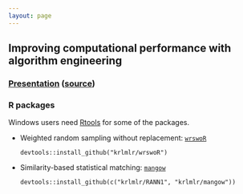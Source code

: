 ```yaml
---
layout: page
---
```


## Improving computational performance with algorithm engineering

### [Presentation](presentation/) ([source](https://github.com/krlmlr-useR15/krlmlr-useR15.github.io/tree/master/_presentation))

### R packages

Windows users need [Rtools](http://cran.r-project.org/bin/windows/Rtools/) for some of the packages.

- Weighted random sampling without replacement: [`wrswoR`](https://github.com/krlmlr/wrswoR)

    ```
    devtools::install_github("krlmlr/wrswoR")
    ```

- Similarity-based statistical matching: [`mangow`](https://github.com/krlmlr/mangow)

    ```
    devtools::install_github(c("krlmlr/RANN1", "krlmlr/mangow"))
    ```
